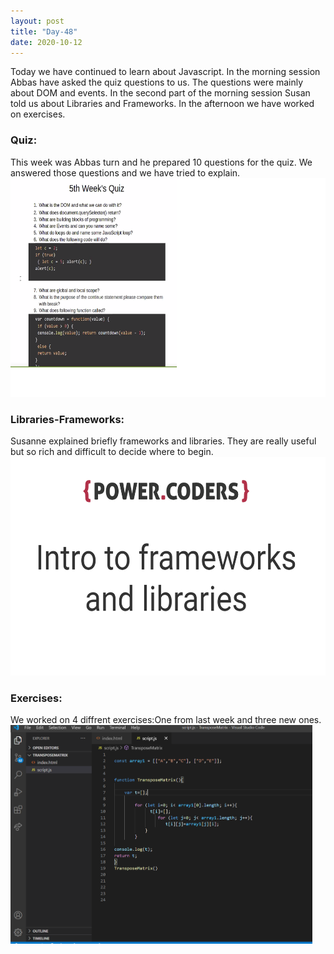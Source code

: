 ```yaml
---
layout: post
title: "Day-48"
date: 2020-10-12
---
```

Today we have continued to learn about Javascript. In the morning session Abbas have asked the quiz questions to us. The questions were mainly about DOM and events. In the second part of the morning session Susan told us about Libraries and Frameworks. In the afternoon we have worked on exercises.



<h3>Quiz: </h3>
This week was Abbas turn and he prepared 10 questions for the quiz. We answered those questions and we have tried to explain.

<img src="/Images/quiz48.png" alt="day48Quiz" height="350">

<h3> Libraries-Frameworks: </h3>
Susanne explained briefly frameworks and libraries. They are really useful but so rich and difficult to decide where to begin.

<img src="/Images/slides48.png" alt="day48Slides" height="350">


<h3> Exercises: </h3>
We worked on 4 diffrent exercises:One from last week and three new ones.

<img src="/Images/exercises48.png" alt="day48Exercise" height="350">


